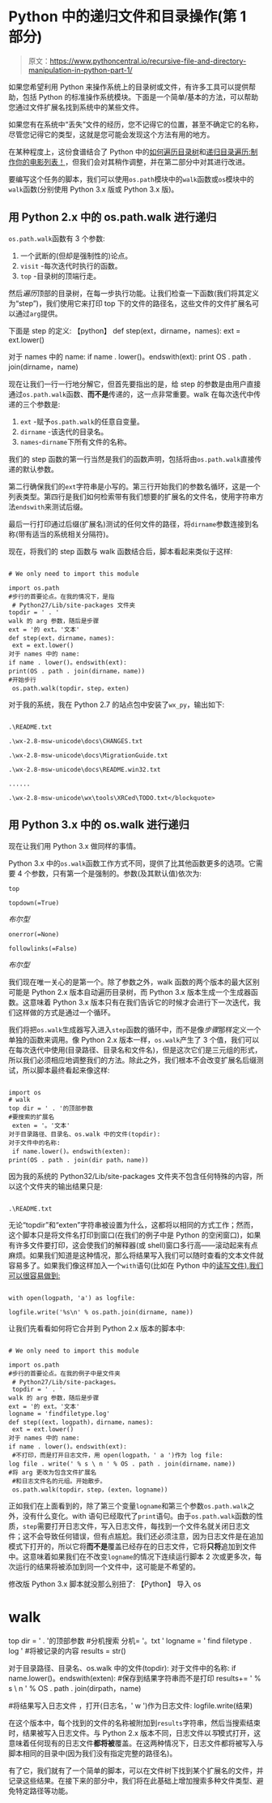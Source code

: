 # Python 中的递归文件和目录操作(第 1 部分)

> 原文：<https://www.pythoncentral.io/recursive-file-and-directory-manipulation-in-python-part-1/>

如果您希望利用 Python 来操作系统上的目录树或文件，有许多工具可以提供帮助，包括 Python 的标准操作系统模块。下面是一个简单/基本的方法，可以帮助您通过文件扩展名找到系统中的某些文件。

如果您有在系统中“丢失”文件的经历，您不记得它的位置，甚至不确定它的名称，尽管您记得它的类型，这就是您可能会发现这个方法有用的地方。

在某种程度上，这份食谱结合了 Python 中的[如何遍历目录树](https://www.pythoncentral.io/how-to-traverse-a-directory-tree-in-python-guide-to-os-walk/ "How to Traverse a Directory Tree")和[递归目录遍历:制作你的电影列表！](https://www.pythoncentral.io/recursive-python-function-example-make-list-movies/ " Recursive Directory Traversal in Python: Make a list of your movies!")，但我们会对其稍作调整，并在第二部分中对其进行改进。

要编写这个任务的脚本，我们可以使用`os.path`模块中的`walk`函数或`os`模块中的`walk`函数(分别使用 Python 3.x 版或 Python 3.x 版)。

## **用 Python 2.x 中的 os.path.walk 进行递归**

`os.path.walk`函数有 3 个参数:

1.  一个武断的(但却是强制性的)论点。
2.  `visit` -每次迭代时执行的函数。
3.  `top` -目录树的顶端行走。

然后*遍历*顶部的目录树，在每一步执行功能。让我们检查一下函数(我们将其定义为“step”)，我们使用它来打印 top 下的文件的路径名，这些文件的文件扩展名可以通过`arg`提供。

下面是 step 的定义:
【python】
def step(ext，dirname，names):
ext = ext.lower()

对于 names 中的 name:
if name . lower()。endswith(ext):
print OS . path . join(dirname，name)

现在让我们一行一行地分解它，但首先要指出的是，给 step 的参数是由用户直接通过`os.path.walk`函数、**而不是**传递的，这一点非常重要。walk 在每次迭代中传递的三个参数是:

1.  `ext` -赋予`os.path.walk`的任意自变量。
2.  `dirname` -该迭代的目录名。
3.  `names`-`dirname`下所有文件的名称。

我们的 step 函数的第一行当然是我们的函数声明，包括将由`os.path.walk`直接传递的默认参数。

第二行确保我们的`ext`字符串是小写的。第三行开始我们的参数名循环，这是一个列表类型。第四行是我们如何检索带有我们想要的扩展名的文件名，使用字符串方法`endswith`来测试后缀。

最后一行打印通过后缀(扩展名)测试的任何文件的路径，将`dirname`参数连接到名称(带有适当的系统相关分隔符)。

现在，将我们的 step 函数与 walk 函数结合后，脚本看起来类似于这样:

```

# We only need to import this module

import os.path
#步行的首要论点。在我的情况下，是指
 # Python27/Lib/site-packages 文件夹
topdir = ' . '
walk 的 arg 参数，随后是步骤
ext = '的 ext。'文本'
def step(ext，dirname，names): 
 ext = ext.lower()
对于 names 中的 name:
if name . lower()。endswith(ext):
print(OS . path . join(dirname，name))
#开始步行
 os.path.walk(topdir，step，exten) 

```

对于我的系统，我在 Python 2.7 的站点包中安装了`wx_py`，输出如下:

```

.\README.txt

.\wx-2.8-msw-unicode\docs\CHANGES.txt

.\wx-2.8-msw-unicode\docs\MigrationGuide.txt

.\wx-2.8-msw-unicode\docs\README.win32.txt

......

.\wx-2.8-msw-unicode\wx\tools\XRCed\TODO.txt</blockquote>

```

## **用 Python 3.x 中的 os.walk 进行递归**

现在让我们用 Python 3.x 做同样的事情。

Python 3.x 中的`os.walk`函数工作方式不同，提供了比其他函数更多的选项。它需要 4 个参数，只有第一个是强制的。参数(及其默认值)依次为:

`top`

`topdown(=True)`

*布尔型*

`onerror(=None)`

`followlinks(=False)`

*布尔型*

我们现在唯一关心的是第一个。除了参数之外，walk 函数的两个版本的最大区别可能是 Python 2.x 版本自动遍历目录树，而 Python 3.x 版本生成一个生成器函数。这意味着 Python 3.x 版本只有在我们告诉它的时候才会进行下一次迭代，我们这样做的方式是通过一个循环。

我们将把`os.walk`生成器写入进入`step`函数的循环中，而不是像*步骤*那样定义一个单独的函数来调用。像 Python 2.x 版本一样，`os.walk`产生了 3 个值，我们可以在每次迭代中使用(目录路径、目录名和文件名)，但是这次它们是三元组的形式，所以我们必须相应地调整我们的方法。除此之外，我们根本不会改变扩展名后缀测试，所以脚本最终看起来像这样:

```

import os
# walk
top dir = ' . '的顶部参数
#要搜索的扩展名
 exten = '。'文本'
对于目录路径、目录名、os.walk 中的文件(topdir): 
对于文件中的名称:
 if name.lower()。endswith(exten):
print(OS . path . join(dir path，name)) 

```

因为我的系统的 Python32/Lib/site-packages 文件夹不包含任何特殊的内容，所以这个文件夹的输出结果只是:

```

.\README.txt

```

无论“topdir”和“exten”字符串被设置为什么，这都将以相同的方式工作；然而，这个脚本只是将文件名打印到窗口(在我们的例子中是 Python 的空闲窗口)，如果有许多文件要打印，这会使我们的解释器(或 shell)窗口多行高——滚动起来有点麻烦。如果我们知道是这种情况，那么将结果写入我们可以随时查看的文本文件就容易多了。如果我们像这样加入一个`with`语句(比如在 Python 中的[读写文件),我们可以很容易做到:](https://www.pythoncentral.io/reading-and-writing-to-files-in-python/)

```

with open(logpath, 'a') as logfile:

logfile.write('%s\n' % os.path.join(dirname, name))

```

让我们先看看如何将它合并到 Python 2.x 版本的脚本中:

```

# We only need to import this module

import os.path
#步行的首要论点。在我的例子中是文件夹
 # Python27/Lib/site-packages。
 topdir = ' . '
walk 的 arg 参数，随后是步骤
ext = '的 ext。'文本'
logname = 'findfiletype.log'
def step((ext，logpath)，dirname，names): 
 ext = ext.lower()
对于 names 中的 name:
if name . lower()。endswith(ext): 
 #不打印，而是打开日志文件，用 open(logpath，' a ')作为 log file:
log file . write(' % s \ n ' % OS . path . join(dirname，name))
#将 arg 更改为包含文件扩展名
 #和日志文件名的元组。开始散步。
 os.path.walk(topdir，step，(exten，logname)) 

```

正如我们在上面看到的，除了第三个变量`logname`和第三个参数`os.path.walk`之外，没有什么变化。with 语句已经取代了`print`语句。由于`os.path.walk`函数的性质，`step`需要打开日志文件，写入日志文件，每找到一个文件名就关闭日志文件；这不会导致任何错误，但有点尴尬。我们还必须注意，因为日志文件是在追加模式下打开的，所以它将**而不是**覆盖已经存在的日志文件，它将**只将**追加到文件中。这意味着如果我们在不改变`logname`的情况下连续运行脚本 2 次或更多次，每次运行的结果将被添加到同一个文件中，这可能是不希望的。

修改版 Python 3.x 脚本就没那么别扭了:
【Python】
导入 os

# walk
top dir = ' . '的顶部参数
#分机搜索
分机= '。txt '
logname = ' find filetype . log '
#将被记录的内容
results = str()

对于目录路径、目录名、os.walk 中的文件(topdir):
对于文件中的名称:
if name.lower()。endswith(exten):
#保存到结果字符串而不是打印
results+= ' % s \ n ' % OS . path . join(dirpath，name)

#将结果写入日志文件
，打开(日志名，' w ')作为日志文件:
logfile.write(结果)

在这个版本中，每个找到的文件的名称被附加到`results`字符串，然后当搜索结束时，结果被写入日志文件。与 Python 2.x 版本不同，日志文件以*写*模式打开，这意味着任何现有的日志文件**都将被**覆盖。在这两种情况下，日志文件都将被写入与脚本相同的目录中(因为我们没有指定完整的路径名)。

有了它，我们就有了一个简单的脚本，可以在文件树下找到某个扩展名的文件，并记录这些结果。在接下来的部分中，我们将在此基础上增加搜索多种文件类型、避免特定路径等功能。